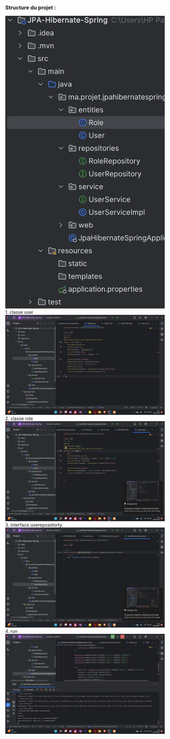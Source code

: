 <h3>Structure du projet : </h3>
<img src="Captures/C1.png" alt="Structure du projet">
1. classe user<br>
   <img src="Captures/C2.png" alt="Structure du projet">
2. classe role<br>
   <img src="Captures/C3.png" alt="Structure du projet">
3. interface usereposetorty<br>
   <img src="Captures/C4.png" alt="Structure du projet">
4. run<br>

   <img src="Captures/C8.png" alt="Structure du projet">